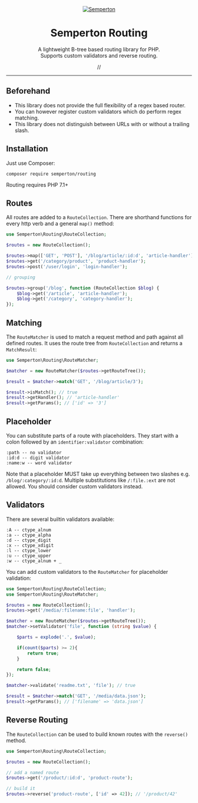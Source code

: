 <div align="center">
<a href="https://github.com/semperton">
<img src="https://avatars0.githubusercontent.com/u/76976189?s=140" alt="Semperton">
</a>
<h1>Semperton Routing</h1>
<p>A lightweight B-tree based routing library for PHP.<br>Supports custom validators and reverse routing.</p>
//
</div>

<hr>

## Beforehand

- This library does not provide the full flexibility of a regex based router.
- You can however register custom validators which do perform regex matching.
- This library does not distinguish between URLs with or without a trailing slash.

## Installation

Just use Composer:

```
composer require semperton/routing
```
Routing requires PHP 7.1+

## Routes

All routes are added to a ```RouteCollection```. There are shorthand functions for every http verb and a general ```map()``` method:
```php
use Semperton\Routing\RouteCollection;

$routes = new RouteCollection();

$routes->map(['GET', 'POST'], '/blog/article/:id:d', 'article-handler');
$routes->get('/category/product', 'product-handler');
$routes->post('/user/login', 'login-handler');

// grouping

$routes->group('/blog', function (RouteCollection $blog) {
	$blog->get('/article', 'article-handler');
	$blog->get('/category', 'category-handler');
});
```

## Matching

The ```RouteMatcher``` is used to match a request method and path against all defined routes. It uses the route tree from ```RouteCollection``` and returns a ```MatchResult```:
```php
use Semperton\Routing\RouteMatcher;

$matcher = new RouteMatcher($routes->getRouteTree());

$result = $matcher->match('GET', '/blog/article/3');

$result->isMatch(); // true
$result->getHandler(); // 'article-handler'
$result->getParams(); // ['id' => '3']
```

## Placeholder

You can substitute parts of a route with placeholders. They start with a colon followed by an ```identifier:validator``` combination:
```
:path -- no validator
:id:d -- digit validator
:name:w -- word validator
```

Note that a placeholder MUST take up everything between two slashes e.g. ```/blog/:category/:id:d```.
Multiple substitutions like ```/:file.:ext``` are not allowed. You should consider custom validators instead.

## Validators

There are several builtin validators available:
```
:A -- ctype_alnum
:a -- ctype_alpha
:d -- ctype_digit
:x -- ctype_xdigit
:l -- ctype_lower
:u -- ctype_upper
:w -- ctype_alnum + _
```

You can add custom validators to the ```RouteMatcher``` for placeholder validation:
```php
use Semperton\Routing\RouteCollection;
use Semperton\Routing\RouteMatcher;

$routes = new RouteCollection();
$routes->get('/media/:filename:file', 'handler');

$matcher = new RouteMatcher($routes->getRouteTree());
$matcher->setValidator('file', function (string $value) {

	$parts = explode('.', $value);

	if(count($parts) >= 2){
		return true;
	}

	return false;
});

$matcher->validate('readme.txt', 'file'); // true

$result = $matcher->match('GET', '/media/data.json');
$result->getParams(); // ['filename' => 'data.json']
```

## Reverse Routing

The ```RouteCollection``` can be used to build known routes with the ```reverse()``` method.
```php
use Semperton\Routing\RouteCollection;

$routes = new RouteCollection();

// add a named route
$routes->get('/product/:id:d', 'product-route');

// build it
$routes->reverse('product-route', ['id' => 42]); // '/product/42'
```